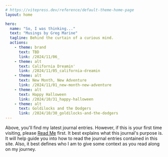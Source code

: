 ```yaml
---
# https://vitepress.dev/reference/default-theme-home-page
layout: home

hero:
  name: "So, I was thinking..."
  text: "Musings by Greg Marine"
  tagline: Behind the curtain of a curious mind.
  actions:
    - theme: brand
      text: TBD
      link: /2024/11/06_
    - theme: alt
      text: California Dreamin'
      link: /2024/11/05_california-dreamin
    - theme: alt
      text: New Month, New Adventure
      link: /2024/11/01_new-month-new-adventure
    - theme: alt
      text: Happy Halloween
      link: /2024/10/31_happy-halloween
    - theme: alt
      text: Goldilocks and the Dodgers
      link: /2024/10/30_goldilocks-and-the-dodgers
---
```


Above, you'll find my latest journal entries. However, if this is your first time visiting, please [Read Me](read-me) first. It best explains what this journal's purpose is. It will help guide you into how to read the journal entries contained in this site. Also, it best defines who I am to give some context as you read along on my journey.